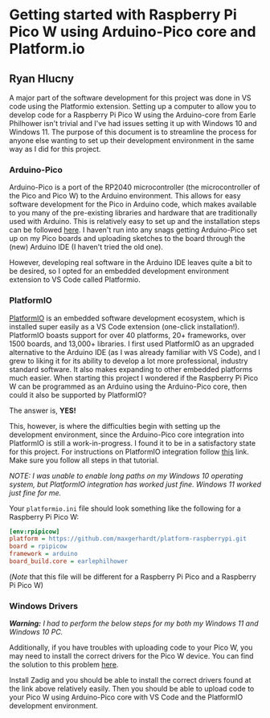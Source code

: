 # Getting started with Raspberry Pi Pico W using Arduino-Pico core and Platform.io

## Ryan Hlucny

A major part of the software development for this project was done in VS code using the Platformio extension. Setting up a computer to allow you to develop code for a Raspberry Pi Pico W using the Arduino-core from Earle Philhower isn't trivial and I've had issues setting it up with Windows 10 and Windows 11. The purpose of this document is to streamline the process for anyone else wanting to set up their development environment in the same way as I did for this project.

### Arduino-Pico

Arduino-Pico is a port of the RP2040 microcontroller (the microcontroller of the Pico and Pico W) to the Arduino environment. This allows for easy software development for the Pico in Arduino code, which makes available to you many of the pre-existing libraries and hardware that are traditionally used with Arduino. This is relatively easy to set up and the installation steps can be followed [here](https://arduino-pico.readthedocs.io/en/latest/install.html). I haven't run into any snags getting Arduino-Pico set up on my Pico boards and uploading sketches to the board through the (new) Arduino IDE (I haven't tried the old one).

However, developing real software in the Arduino IDE leaves quite a bit to be desired, so I opted for an embedded development environment extension to VS Code called Platformio.

### PlatformIO

[PlatformIO](https://platformio.org/) is an embedded software development ecosystem, which is installed super easily as a VS Code extension (one-click installation!). PlatformIO boasts support for over 40 platforms, 20+ frameworks, over 1500 boards, and 13,000+ libraries. I first used PlatformIO as an upgraded alternative to the Arduino IDE (as I was already familiar with VS Code), and I grew to liking it for its ability to develop a lot more professional, industry standard software. It also makes expanding to other embedded platforms much easier. When starting this project I wondered if the Raspberry Pi Pico W can be programmed as an Arduino using the Arduino-Pico core, then could it also be supported by PlatformIO?

The answer is, **YES!**

This, however, is where the difficulties begin with setting up the development environment, since the Arduino-Pico core integration into PlatformIO is still a work-in-progress. I found it to be in a satisfactory state for this project. For instructions on PlatformIO integration follow [this](https://arduino-pico.readthedocs.io/en/latest/platformio.html) link. Make sure you follow all steps in that tutorial.

*NOTE: I was unable to enable long paths on my Windows 10 operating system, but PlatformIO integration has worked just fine.
Windows 11 worked just fine for me.*

Your `platformio.ini` file should look something like the following for a Raspberry Pi Pico W:

```ini
[env:rpipicow]
platform = https://github.com/maxgerhardt/platform-raspberrypi.git
board = rpipicow    
framework = arduino
board_build.core = earlephilhower

```

(*Note* that this file will be different for a Raspberry Pi Pico and a Raspberry Pi Pico W)

### Windows Drivers

*__Warning:__ I had to perform the below steps for my both my Windows 11 and Windows 10 PC.*

Additionally, if you have troubles with uploading code to your Pico W, you may need to install the correct drivers for the Pico W device. You can find the solution to this problem [here](https://github.com/earlephilhower/arduino-pico/discussions/1591).

Install Zadig and you should be able to install the correct drivers found at the link above relatively easily. Then you should be able to upload code to your Pico W using Arduino-Pico core with VS Code and the PlatformIO development environment.
